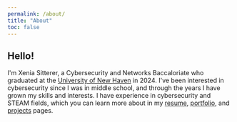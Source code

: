 ```yaml
---
permalink: /about/
title: "About"
toc: false
---
```


## Hello!

I'm Xenia Sitterer, a Cybersecurity and Networks Baccaloriate who graduated at the [University of New Haven](https://www.newhaven.edu) in 2024. I've been interested in cybersecurity since I was in middle school, and through the years I have grown my skills and interests. I have experience in cybersecurity and STEAM fields, which you can learn more about in my [resume](/resume), [portfolio](/portfolio), and [projects](/projects) pages.

